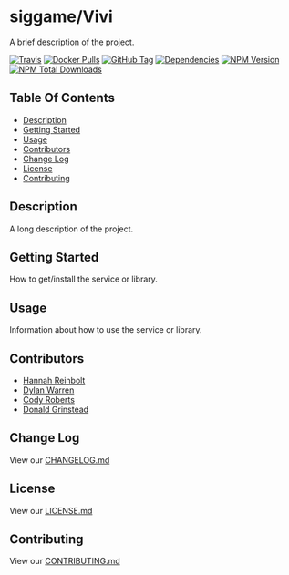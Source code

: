 # siggame/Vivi

A brief description of the project.

[![Travis](https://img.shields.io/travis/siggame/YOUR_PROJECT_HERE.svg?style=flat-square)](https://travis-ci.org/siggame/YOUR_PROJECT_HERE)
[![Docker Pulls](https://img.shields.io/docker/pulls/siggame/YOUR_PROJECT_HERE.svg?style=flat-square)](https://hub.docker.com/r/siggame/YOUR_PROJECT_HERE/)
[![GitHub Tag](https://img.shields.io/github/tag/siggame/YOUR_PROJECT_HERE.svg?style=flat-square)](https://github.com/siggame/YOUR_PROJECT_HERE/tags)
[![Dependencies](https://img.shields.io/david/siggame/YOUR_PROJECT_HERE.svg)](https://github.com/siggame/YOUR_PROJECT_HERE)
[![NPM Version](https://img.shields.io/npm/@siggame/YOUR_PROJECT_HERE.svg?style=flat-square)](https://www.npmjs.com/package/@siggame/YOUR_PROJECT_HERE)
[![NPM Total Downloads](https://img.shields.io/npm/dt/@siggame/YOUR_PROJECT_HERE.svg?style=flat-square)](https://www.npmjs.com/package/@siggame/YOUR_PROJECT_HERE)

## Table Of Contents
- [Description](#description)
- [Getting Started](#getting-started)
- [Usage](#usage)
- [Contributors](#contributors)
- [Change Log](#change-log)
- [License](#license)
- [Contributing](#contributing)

## Description

A long description of the project.

## Getting Started

How to get/install the service or library.

## Usage

Information about how to use the service or library.

## Contributors
- [Hannah Reinbolt](https://github.com/LoneGalaxy)
- [Dylan Warren](https://github.com/Uhuh)
- [Cody Roberts](https://github.com/Crayon-Muncher)
- [Donald Grinstead](https://github.com/Dfgrinstead)
## Change Log

View our [CHANGELOG.md](https://github.com/siggame/YOUR_PROJECT_HERE/blob/master/CHANGELOG.md)

## License

View our [LICENSE.md](https://github.com/siggame/colisee/blob/master/LICENSE.md)

## Contributing

View our [CONTRIBUTING.md](https://github.com/siggame/colisee/blob/master/CONTRIBUTING.md)
